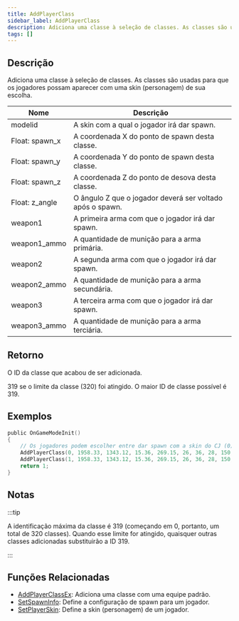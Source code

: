 ```yaml
---
title: AddPlayerClass
sidebar_label: AddPlayerClass
description: Adiciona uma classe à seleção de classes. As classes são usadas para que os jogadores possam aparecer com uma skin (personagem) de sua escolha.
tags: []
---
```


## Descrição

Adiciona uma classe à seleção de classes. As classes são usadas para que os jogadores possam aparecer com uma skin (personagem) de sua escolha.

| Nome           | Descrição                                                 |
| -------------- | --------------------------------------------------------- |
| modelid        | A skin com a qual o jogador irá dar spawn.                |
| Float: spawn_x | A coordenada X do ponto de spawn desta classe.            |
| Float: spawn_y | A coordenada Y do ponto de spawn desta classe.            |
| Float: spawn_z | A coordenada Z do ponto de desova desta classe.           |
| Float: z_angle | O ângulo Z que o jogador deverá ser voltado após o spawn. |
| weapon1        | A primeira arma com que o jogador irá dar spawn.          |
| weapon1_ammo   | A quantidade de munição para a arma primária.             |
| weapon2        | A segunda arma com que o jogador irá dar spawn.           |
| weapon2_ammo   | A quantidade de munição para a arma secundária.           |
| weapon3        | A terceira arma com que o jogador irá dar spawn.          |
| weapon3_ammo   | A quantidade de munição para a arma terciária.            |

## Retorno

O ID da classe que acabou de ser adicionada.

319 se o limite da classe (320) foi atingido. O maior ID de classe possível é 319.

## Exemplos

```c
public OnGameModeInit()
{
    // Os jogadores podem escolher entre dar spawn com a skin do CJ (0) ou a skin do The Truth (1).
    AddPlayerClass(0, 1958.33, 1343.12, 15.36, 269.15, 26, 36, 28, 150, 0, 0); // CJ
    AddPlayerClass(1, 1958.33, 1343.12, 15.36, 269.15, 26, 36, 28, 150, 0, 0); // The Truth
    return 1;
}
```

## Notas

:::tip

A identificação máxima da classe é 319 (começando em 0, portanto, um total de 320 classes). Quando esse limite for atingido, quaisquer outras classes adicionadas substituirão a ID 319.

:::

## Funções Relacionadas

- [AddPlayerClassEx](../functions/AddPlayerClassEx.md): Adiciona uma classe com uma equipe padrão.
- [SetSpawnInfo](../functions/SetSpawnInfo.md): Define a configuração de spawn para um jogador.
- [SetPlayerSkin](../functions/SetPlayerSkin.md): Define a skin (personagem) de um jogador.
